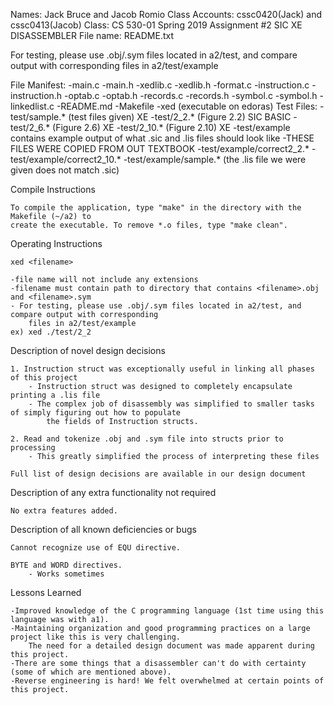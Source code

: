 Names: Jack Bruce and Jacob Romio
Class Accounts: cssc0420(Jack) and cssc0413(Jacob)
Class: CS 530-01 Spring 2019
Assignment #2 SIC XE DISASSEMBLER
File name: README.txt

For testing, please use .obj/.sym files located in a2/test, and compare output with corresponding
files in a2/test/example

File Manifest:
	-main.c
	-main.h
	-xedlib.c
	-xedlib.h
	-format.c
	-instruction.c
	-instruction.h
	-optab.c
	-optab.h
	-records.c
	-records.h
	-symbol.c
	-symbol.h
	-linkedlist.c
	-README.md
	-Makefile
	-xed (executable on edoras)
Test Files:
	-test/sample.* (test files given) XE
	-test/2_2.* (Figure 2.2) SIC BASIC
	-test/2_6.* (Figure 2.6) XE
	-test/2_10.* (Figure 2.10) XE
	-test/example contains example output of what .sic and .lis files should look like
		-THESE FILES WERE COPIED FROM OUT TEXTBOOK
		-test/example/correct2_2.*
		-test/example/correct2_10.*
		-test/example/sample.* (the .lis file we were given does not match .sic) 

Compile Instructions

	To compile the application, type "make" in the directory with the Makefile (~/a2) to 
	create the executable. To remove *.o files, type "make clean".
	
	
Operating Instructions

	xed <filename>
	
	-file name will not include any extensions
	-filename must contain path to directory that contains <filename>.obj and <filename>.sym
	- For testing, please use .obj/.sym files located in a2/test, and compare output with corresponding
		files in a2/test/example
	ex) xed ./test/2_2 


Description of novel design decisions

	1. Instruction struct was exceptionally useful in linking all phases of this project
		- Instruction struct was designed to completely encapsulate printing a .lis file
		- The complex job of disassembly was simplified to smaller tasks of simply figuring out how to populate 
			the fields of Instruction structs.

	2. Read and tokenize .obj and .sym file into structs prior to processing
		- This greatly simplified the process of interpreting these files
	
	Full list of design decisions are available in our design document

	
Description of any extra functionality not required

	No extra features added.

	
Description of all known deficiencies or bugs
	
	Cannot recognize use of EQU directive.

	BYTE and WORD directives.
		- Works sometimes
	

Lessons Learned

	-Improved knowledge of the C programming language (1st time using this language was with a1).
	-Maintaining organization and good programming practices on a large project like this is very challenging. 
		The need for a detailed design document was made apparent during this project.
	-There are some things that a disassembler can't do with certainty (some of which are mentioned above).
	-Reverse engineering is hard! We felt overwhelmed at certain points of this project.
